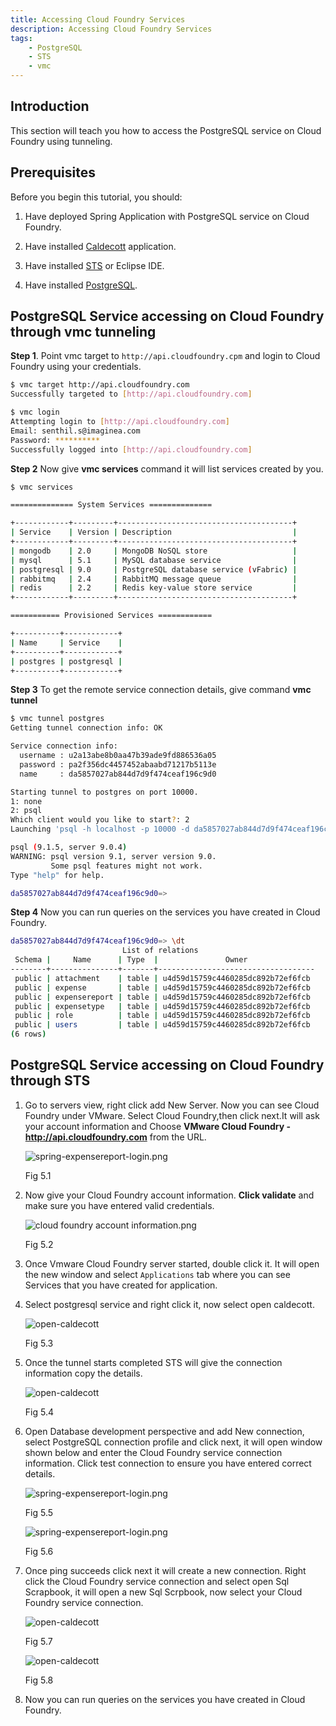 ```yaml
---
title: Accessing Cloud Foundry Services
description: Accessing Cloud Foundry Services
tags:
    - PostgreSQL
    - STS
    - vmc
---
```


## Introduction
This section will teach you how to access the PostgreSQL service on Cloud Foundry using tunneling.

## Prerequisites
Before you begin this tutorial, you should:

1.  Have deployed Spring Application with PostgreSQL service on Cloud Foundry.

2.  Have installed [Caldecott](/tools/vmc/caldecott.html) application.

3.  Have installed [STS](/tools/vmc/caldecott.html) or Eclipse IDE.

4.  Have installed [PostgreSQL](http://www.postgresql.org/download/).

## PostgreSQL Service accessing on Cloud Foundry through vmc tunneling

**Step 1**.  Point vmc target to `http://api.cloudfoundry.cpm` and login to Cloud Foundry using your credentials.

```bash
$ vmc target http://api.cloudfoundry.com
Successfully targeted to [http://api.cloudfoundry.com]

$ vmc login
Attempting login to [http://api.cloudfoundry.com]
Email: senthil.s@imaginea.com
Password: **********
Successfully logged into [http://api.cloudfoundry.com]
```

**Step 2** Now give **vmc services** command it will list services created by you.

```bash
$ vmc services

============== System Services ==============

+------------+---------+---------------------------------------+
| Service    | Version | Description                           |
+------------+---------+---------------------------------------+
| mongodb    | 2.0     | MongoDB NoSQL store                   |
| mysql      | 5.1     | MySQL database service                |
| postgresql | 9.0     | PostgreSQL database service (vFabric) |
| rabbitmq   | 2.4     | RabbitMQ message queue                |
| redis      | 2.2     | Redis key-value store service         |
+------------+---------+---------------------------------------+

=========== Provisioned Services ============

+----------+------------+
| Name     | Service    |
+----------+------------+
| postgres | postgresql |
+----------+------------+

```

**Step 3** To get the remote service connection details, give command **vmc tunnel <data service name>**

```bash
$ vmc tunnel postgres
Getting tunnel connection info: OK

Service connection info: 
  username : u2a13abe8b0aa47b39ade9fd886536a05
  password : pa2f356dc4457452abaabd71217b5113e
  name     : da5857027ab844d7d9f474ceaf196c9d0

Starting tunnel to postgres on port 10000.
1: none
2: psql
Which client would you like to start?: 2
Launching 'psql -h localhost -p 10000 -d da5857027ab844d7d9f474ceaf196c9d0 -U u2a13abe8b0aa47b39ade9fd886536a05 -w'

psql (9.1.5, server 9.0.4)
WARNING: psql version 9.1, server version 9.0.
         Some psql features might not work.
Type "help" for help.

da5857027ab844d7d9f474ceaf196c9d0=> 

```

**Step 4** Now you can run queries on the services you have created in Cloud Foundry.

```bash
da5857027ab844d7d9f474ceaf196c9d0=> \dt
                         List of relations
 Schema |     Name      | Type  |               Owner               
--------+---------------+-------+-----------------------------------
 public | attachment    | table | u4d59d15759c4460285dc892b72ef6fcb
 public | expense       | table | u4d59d15759c4460285dc892b72ef6fcb
 public | expensereport | table | u4d59d15759c4460285dc892b72ef6fcb
 public | expensetype   | table | u4d59d15759c4460285dc892b72ef6fcb
 public | role          | table | u4d59d15759c4460285dc892b72ef6fcb
 public | users         | table | u4d59d15759c4460285dc892b72ef6fcb
(6 rows)
```

## PostgreSQL Service accessing on Cloud Foundry through STS

1.  Go to servers view, right click add New Server. Now you can see Cloud Foundry under VMware. Select Cloud Foundry,then click next.It will ask your account information and Choose **VMware Cloud Foundry - http://api.cloudfoundry.com** from the URL.

	![spring-expensereport-login.png](/images/spring_tutorial/cloud_foundry.png)

     Fig 5.1

2.  Now give your Cloud Foundry account information. **Click validate** and make sure you have entered  valid credentials.

	![cloud foundry account information.png](/images/spring_tutorial/cloud_foundry_account.png)

     Fig 5.2

3.  Once Vmware Cloud Foundry server started, double click it. It will open the new window and select `Applications` tab where you can see Services that you have created for application.

4.  Select postgresql service and right click it, now select open caldecott.

	![open-caldecott](/images/spring_tutorial/open_tunnel.png)

     Fig 5.3

5.  Once the tunnel starts completed STS will give the connection information copy the details.

	![open-caldecott](/images/spring_tutorial/caldecott_info.png)

     Fig 5.4

6.  Open Database development perspective and add New connection, select PostgreSQL connection profile and click next, it will open window shown below and enter the Cloud Foundry service connection information. Click test connection to ensure you have entered correct details.

	![spring-expensereport-login.png](/images/spring_tutorial/open_service_in_local.png)

     Fig 5.5

	![spring-expensereport-login.png](/images/spring_tutorial/enter_cloud_foundry_service_auth_details.png)

     Fig 5.6

7.  Once ping succeeds click next it will create a new connection. Right click the Cloud Foundry service connection and select open Sql Scrapbook, it will open a new Sql Scrpbook, now select your Cloud Foundry service connection.

	![open-caldecott](/images/spring_tutorial/ping_succeed.png)

     Fig 5.7

	![open-caldecott](/images/spring_tutorial/sql-scrapbook.png)

     Fig 5.8

8.  Now you can run queries on the services you have created in Cloud Foundry.
